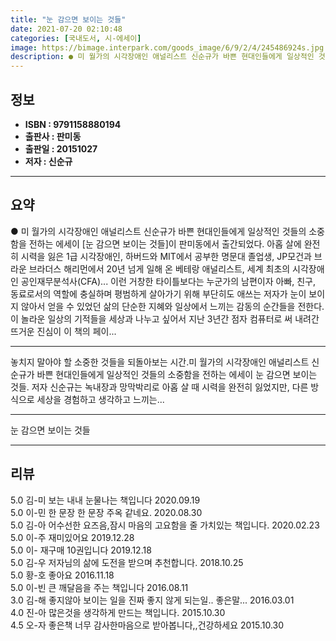 ```yaml
---
title: "눈 감으면 보이는 것들"
date: 2021-07-20 02:10:48
categories: [국내도서, 시-에세이]
image: https://bimage.interpark.com/goods_image/6/9/2/4/245486924s.jpg
description: ● 미 월가의 시각장애인 애널리스트 신순규가 바쁜 현대인들에게 일상적인 것들의 소중함을 전하는 에세이 [눈 감으면 보이는 것들]이 판미동에서 출간되었다. 아홉 살에 완전히 시력을 잃은 1급 시각장애인, 하버드와 MIT에서 공부한 명문대 졸업생, JP모건과 브라운 브라더스 해리먼에서 2
---
```


## **정보**

- **ISBN : 9791158880194**
- **출판사 : 판미동**
- **출판일 : 20151027**
- **저자 : 신순규**

------



## **요약**

●  미 월가의 시각장애인 애널리스트 신순규가 바쁜 현대인들에게 일상적인 것들의 소중함을 전하는 에세이 [눈 감으면 보이는 것들]이 판미동에서 출간되었다. 아홉 살에 완전히 시력을 잃은 1급 시각장애인, 하버드와 MIT에서 공부한 명문대 졸업생, JP모건과 브라운 브라더스 해리먼에서 20년 넘게 일해 온 베테랑 애널리스트, 세계 최초의 시각장애인 공인재무분석사(CFA)... 이런 거창한 타이틀보다는 누군가의 남편이자 아빠, 친구, 동료로서의 역할에 충실하며 평범하게 살아가기 위해 부단히도 애쓰는 저자가 눈이 보이지 않아서 얻을 수 있었던 삶의 단순한 지혜와 일상에서 느끼는 감동의 순간들을 전한다. 이 놀라운 일상의 기적들을 세상과 나누고 싶어서 지난 3년간 점자 컴퓨터로 써 내려간 뜨거운 진심이 이 책의 페이...

------

놓치지 말아야 할 소중한 것들을 되돌아보는 시간.미 월가의 시각장애인 애널리스트 신순규가 바쁜 현대인들에게 일상적인 것들의 소중함을 전하는 에세이 눈 감으면 보이는 것들. 저자 신순규는 녹내장과 망막박리로 아홉 살 때 시력을 완전히 잃었지만, 다른 방식으로 세상을 경험하고 생각하고 느끼는... 

------


눈 감으면 보이는 것들 

------


## **리뷰** 

5.0 김-미 보는 내내 눈물나는 책입니다 2020.09.19 <br/>5.0 이-민 한 문장 한 문장 주옥 같네요. 2020.08.30 <br/>5.0 김-아 어수선한 요즈음,잠시 마음의 고요함을 줄 가치있는 책입니다. 2020.02.23 <br/>5.0 이-주 재미있어요 2019.12.28 <br/>5.0 이- 재구매 10권입니다 2019.12.18 <br/>5.0 김-우 저자님의 삶에 도전을 받으며 추천합니다. 2018.10.25 <br/>5.0 황-호 좋아요 2016.11.18 <br/>5.0 이-빈 큰 깨달음을 주는 책입니다 2016.08.11 <br/>3.0 김-해 좋지않아 보이는 일을 진짜 좋지 않게 되는일.. 좋은말... 2016.03.01 <br/>4.0 진-아 많은것을 생각하게 만드는 책입니다. 2015.10.30 <br/>4.5 오-자 좋은책 너무 감사한마음으로 받아봅니다,,건강하세요 2015.10.30 <br/>